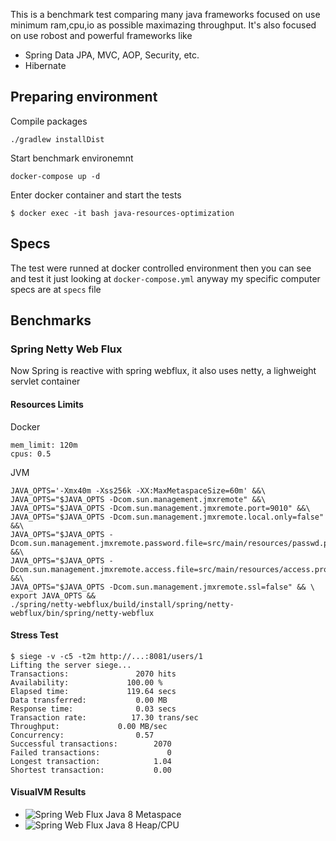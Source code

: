 This is a benchmark test comparing many java frameworks focused on use minimum ram,cpu,io as possible maximazing throughput. It's also focused on use robost and powerful frameworks like

* Spring Data JPA, MVC, AOP, Security, etc.
* Hibernate

## Preparing environment

Compile packages

	./gradlew installDist

Start benchmark environemnt

	docker-compose up -d

Enter docker container and start the tests

	$ docker exec -it bash java-resources-optimization

## Specs
The test were runned at docker controlled environment then you can see and test it just looking at `docker-compose.yml` anyway my specific computer specs are at `specs` file

## Benchmarks

### Spring Netty Web Flux
Now Spring is reactive with spring webflux, it also uses netty, a lighweight servlet container

#### Resources Limits

Docker

```
mem_limit: 120m
cpus: 0.5
```

JVM

```
JAVA_OPTS='-Xmx40m -Xss256k -XX:MaxMetaspaceSize=60m' &&\
JAVA_OPTS="$JAVA_OPTS -Dcom.sun.management.jmxremote" &&\
JAVA_OPTS="$JAVA_OPTS -Dcom.sun.management.jmxremote.port=9010" &&\
JAVA_OPTS="$JAVA_OPTS -Dcom.sun.management.jmxremote.local.only=false" &&\
JAVA_OPTS="$JAVA_OPTS -Dcom.sun.management.jmxremote.password.file=src/main/resources/passwd.properties" &&\
JAVA_OPTS="$JAVA_OPTS -Dcom.sun.management.jmxremote.access.file=src/main/resources/access.properties" &&\
JAVA_OPTS="$JAVA_OPTS -Dcom.sun.management.jmxremote.ssl=false" && \
export JAVA_OPTS &&
./spring/netty-webflux/build/install/spring/netty-webflux/bin/spring/netty-webflux
```

#### Stress Test
```
$ siege -v -c5 -t2m http://...:8081/users/1
Lifting the server siege...
Transactions:		        2070 hits
Availability:		      100.00 %
Elapsed time:		      119.64 secs
Data transferred:	        0.00 MB
Response time:		        0.03 secs
Transaction rate:	       17.30 trans/sec
Throughput:		        0.00 MB/sec
Concurrency:		        0.57
Successful transactions:        2070
Failed transactions:	           0
Longest transaction:	        1.04
Shortest transaction:	        0.00
```


#### VisualVM Results

* ![Spring Web Flux Java 8 Metaspace](https://i.imgur.com/rtPUjuf.png)
* ![Spring Web Flux Java 8 Heap/CPU](https://i.imgur.com/ERuiEky.png)
